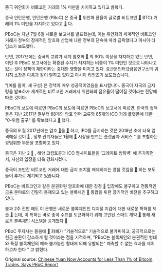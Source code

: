중국 위안화가 비트코인 거래의 1% 미만을 차지하고 있다고 밝혔다.

중국 인민은행, 인민은행 (PBoC) 은 중국  [🔗](https://cointelegraph.com/tags/china)  위안화 환율이 글로벌 비트코인  [🔗](https://cointelegraph.com/bitcoin-price-index)  BTC) 거래의 1% 미만을 차지하고 있다고  [🔗](http://www.atimes.com/article/beijings-crypto-crackdown-has-been-very-successful/) 다.

PBoC는 지난 7월 6일 새로운 보고서를 발표했는데, 이는 위안화의 세계적인 비트코인 거래가 정부의 잠재적인 암호화 산업에 대한 정부의 단속에 따라 급락했다고 아시아 타임스가 보도했다.

반면, 2017년에는 중국의 교류가 세계 암호화  [🔗](https://cointelegraph.com/news/smart-governments-will-embrace-cryptos-expert-blog) 의 90% 이상을 차지하고 있는 반면, 이번 주 PBoC 보고서에는 확증된 수치가 차지하는 비중이 1% 미만인 것으로 나타나고 있는 것이 정책의 제한이라는 중대한 영향을 미치고 있다. 중관문인터넷금융연구소의 궈치히 소장은 다음과 같이 말하고 있다고 아시아 타임즈가 보도했습니다.

"\[예를 들어, 새 구성\] 은 정책이 매우 성공적이었음을 표시합니다. 중국이 자국의 금지령을 발표하자 세계적인 비트코인 거래에서 위안화의 점유율이 떨어질 것이라는 전망에 따른 것이다.

 PBoC의 보도에 따르면 PBoC의 보도에 따르면 PBoC의 보고서에 따르면, 한국의 정책들은 지난 2017년 말부터 88개의 암호 언어 교류와 85개의 ICO 거래 플랫폼에 대한 "0-위험 출구" 를 확보했다고  [🔗](http://www.xinhuanet.com/english/2018-07/07/c_137308879.htm) 했다.

중국의 9 월 2017년에는 암호  [🔗](https://cointelegraph.com/tags/ico)을  [🔗](https://cointelegraph.com/news/breaking-all-chinese-bitcoin-exchanges-must-close-by-september-30) 하고, IPO를 금지하는 것은 2018년 초에 더욱 엄격해질 것이  [🔗](https://cointelegraph.com/news/what-are-the-causes-of-ico-ban-in-china-and-what-happens-next) , 정부 관계자들은 1월에  [🔗](https://cointelegraph.com/news/china-after-banning-exchanges-authorities-move-to-close-exchange-like-services)  시장을 만드는 플랫폼과 서비스 " 를 포함하는 광범위한 부문을 포함하고 있다.

중국은 지난 2  [🔗](https://cointelegraph.com/news/ban-complete-china-blocks-foreign-crypto-exchanges-to-counter-financial-risks) , 해양 크립토콜과 ICO 웹사이트들을 '그레이트 방화벽' 에 추가하면서, 자신의 입장을 더욱 강화시켰다.

중국이 조만간 비트코인 거래에 대한 금지 조치를 해제하지는 않을 것임을  [🔗](http://www.globaltimes.cn/content/1109917.shtml) 하는 보도들이 추가로 제기되고 있습니다.

PBoC는 비트코인과 같은 분권화된 암호화에 대한 강경  [🔗](https://cointelegraph.com/news/china-ban-on-ico-is-temporary-licensing-to-be-introduced-official)  입장에도 불구하고 전통적인 금융 분야로의 긴밀히 통제되고 있는 블록체인  [🔗](https://cointelegraph.com/tags/blockchain)  통합을 위한 장기적인 비전을 추구하고 있다.

불과 2주 전만 해도 이 은행은 새로운 블록체인인 디지털 지갑에 대한 새로운 특허를 제출  [🔗](https://cointelegraph.com/news/people-s-bank-of-china-files-patent-for-digital-currency-wallet) 는데, 이 특허는 바로 종이 수표를 토큰화하기 위해 고안된 스마트 계약  [🔗](https://cointelegraph.com/tags/smart-contracts)  통해 새로운 블록체인 시스템을 공개했다  [🔗](https://cointelegraph.com/news/chinese-central-bank-develops-blockchain-system-to-digitize-paper-checks)

PBoC 주지사는 올봄에  [🔗](https://cointelegraph.com/news/china-pboc-head-says-digital-currency-inevitable-bitcoin-not-accepted-as-payment)  화폐가 "기술적으로" 기술적으로 불가피하고, 궁극적으로는 현금 순환이 감소하게 될 것이라는 점을 지적하며, "PBoC는 블록체인의 분권적인 형태와 특정 블록체인의 예측 불가능한 형태에 의해 유발되는" 예측할 수 없는 효과를 제어하고자 한다 " 고 밝혔다.

Original source: [Chinese Yuan Now Accounts for Less Than 1% of Bitcoin Trades, Says PBoC Report](https://cointelegraph.com/news/chinese-yuan-now-accounts-for-less-than-1-of-bitcoin-trades-says-pboc-report)